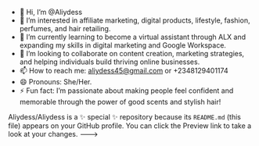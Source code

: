 - 👋 Hi, I’m @Aliydess  
- 👀 I’m interested in affiliate marketing, digital products, lifestyle, fashion, perfumes, and hair retailing.  
- 🌱 I’m currently learning to become a virtual assistant through ALX and expanding my skills in digital marketing and Google Workspace.  
- 💞️ I’m looking to collaborate on content creation, marketing strategies, and helping individuals build thriving online businesses.  
- 📫 How to reach me: aliydess45@gmail.com or +2348129401174  
- 😄 Pronouns: She/Her.  
- ⚡ Fun fact: I’m passionate about making people feel confident and memorable through the power of good scents and stylish hair!  

Aliydess/Aliydess is a ✨ special ✨ repository because its `README.md` (this file) appears on your GitHub profile.
You can click the Preview link to take a look at your changes.
--->
